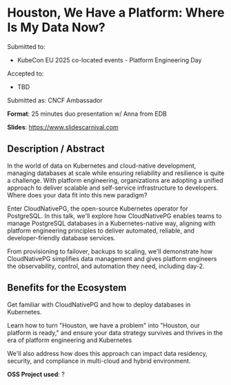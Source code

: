 # Houston, We Have a Platform: Where Is My Data Now?

Submitted to:
- KubeCon EU 2025 co-located events - Platform Engineering Day

Accepted to: 
- TBD

Submitted as: CNCF Ambassador

**Format**: 25 minutes duo presentation w/ Anna from EDB

**Slides**: https://www.slidescarnival.com

## Description / Abstract

In the world of data on Kubernetes and cloud-native development, managing databases at scale while ensuring reliability and resilience is quite a challenge. With platform engineering, organizations are adopting a unified approach to deliver scalable and self-service infrastructure to developers.
Where does your data fit into this new paradigm?

Enter CloudNativePG, the open-source Kubernetes operator for PostgreSQL. In this talk, we'll explore how CloudNativePG enables teams to manage PostgreSQL databases in a Kubernetes-native way, aligning with platform engineering principles to deliver automated, reliable, and developer-friendly database services.

From provisioning to failover, backups to scaling, we'll demonstrate how CloudNativePG simplifies data management and gives platform engineers the observability, control, and automation they need, including day-2.

## Benefits for the Ecosystem
Get familiar with CloudNativePG and how to deploy databases in Kubernetes.

Learn how to turn "Houston, we have a problem" into "Houston, our platform is ready," and ensure your data strategy survives and thrives in the era of platform engineering and Kubernetes

We'll also address how does this approach can impact data residency, security, and compliance in multi-cloud and hybrid environment.

**OSS Project used**: ?




